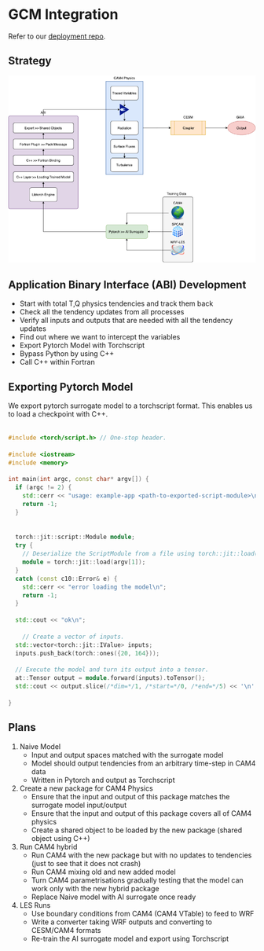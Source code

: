 # GCM Integration

Refer to our [deployment repo](https://github.com/stresearch/gaia-deploy).

## Strategy
[![](GCM_integration.png)](GCM_integration.png)

## Application Binary Interface (ABI) Development
- Start with total T,Q physics tendencies and track them back
- Check all the tendency updates from all processes
- Verify all inputs and outputs that are needed with all the tendency updates
- Find out where we want to intercept the variables
- Export Pytorch Model with Torchscript
- Bypass Python by using C++
- Call C++ within Fortran

## Exporting Pytorch Model

We export pytorch surrogate model to a torchscript format. This enables us to load a checkpoint with C++.

```C++

#include <torch/script.h> // One-stop header.

#include <iostream>
#include <memory>

int main(int argc, const char* argv[]) {
  if (argc != 2) {
    std::cerr << "usage: example-app <path-to-exported-script-module>\n";
    return -1;
  }


  torch::jit::script::Module module;
  try {
    // Deserialize the ScriptModule from a file using torch::jit::load().
    module = torch::jit::load(argv[1]);
  }
  catch (const c10::Error& e) {
    std::cerr << "error loading the model\n";
    return -1;
  }

  std::cout << "ok\n";

    // Create a vector of inputs.
  std::vector<torch::jit::IValue> inputs;
  inputs.push_back(torch::ones({20, 164}));

  // Execute the model and turn its output into a tensor.
  at::Tensor output = module.forward(inputs).toTensor();
  std::cout << output.slice(/*dim=*/1, /*start=*/0, /*end=*/5) << '\n';

}

```
## Plans
1. Naive Model
    - Input and output spaces matched with the surrogate model 
    - Model should output tendencies from an arbitrary time-step in CAM4 data
    - Written in Pytorch and output as Torchscript
2. Create a new package for CAM4 Physics 
    - Ensure that the input and output of this package matches the surrogate model input/output
    - Ensure that the input and output of this package covers all of CAM4 physics
    - Create a shared object to be loaded by the new package (shared object using C++)
3. Run CAM4 hybrid
    - Run CAM4 with the new package but with no updates to tendencies (just to see that it does not crash)
    - Run CAM4 mixing old and new added model
    - Turn CAM4 parametrisations gradually testing that the model can work only with the new hybrid package
    - Replace Naive model with AI surrogate once ready
4. LES Runs
    - Use boundary conditions from CAM4 (CAM4 VTable) to feed to WRF
    - Write a converter taking WRF outputs and converting to CESM/CAM4 formats 
    - Re-train the AI surrogate model and export using Torchscript



















